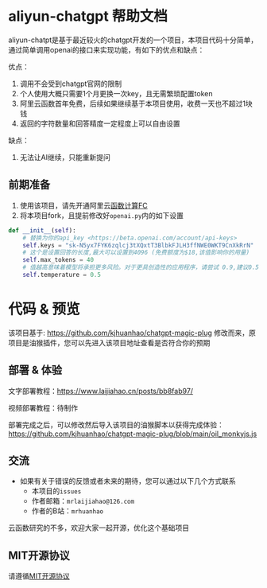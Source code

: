 # aliyun-chatgpt 帮助文档

aliyun-chatpt是基于最近较火的chatgpt开发的一个项目，本项目代码十分简单，
通过简单调用openai的接口来实现功能，有如下的优点和缺点：

优点：
1. 调用不会受到chatgpt官网的限制
2. 个人使用大概只需要1个月更换一次key，且无需繁琐配置token
3. 阿里云函数首年免费，后续如果继续基于本项目使用，收费一天也不超过1块钱
4. 返回的字符数量和回答精度一定程度上可以自由设置

缺点：
1. 无法让AI继续，只能重新提问



## 前期准备
1. 使用该项目，请先开通阿里云[函数计算FC](https://www.aliyun.com/product/fc)
2. 将本项目fork，且提前修改好`openai.py`内的如下设置
```python
def __init__(self):
    # 替换为你的api_key <https://beta.openai.com/account/api-keys>
    self.keys = "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"
    # 这个是设置回答的长度,最大可以设置到4096 (免费额度为$18,该值影响你的用量)
    self.max_tokens = 40
    # 值越高意味着模型将承担更多风险。对于更具创造性的应用程序，请尝试 0.9,建议0.5-0.6
    self.temperature = 0.5
```

# 代码 & 预览
该项目基于: https://github.com/kjhuanhao/chatgpt-magic-plug
修改而来，原项目是油猴插件，您可以先进入该项目地址查看是否符合你的预期


## 部署 & 体验
文字部署教程：https://www.laijiahao.cn/posts/bb8fab97/

视频部署教程：待制作

部署完成之后，可以修改然后导入该项目的油猴脚本以获得完成体验：https://github.com/kjhuanhao/chatgpt-magic-plug/blob/main/oil_monkyjs.js



## 交流
- 如果有关于错误的反馈或者未来的期待，您可以通过以下几个方式联系
  - 本项目的`issues`
  - 作者邮箱：`mrlaijiahao@126.com`
  - 作者的B站：`mrhuanhao`

云函数研究的不多，欢迎大家一起开源，优化这个基础项目

## MIT开源协议

请遵循[MIT开源协议](https://github.com/kjhuanhao/chatgpt-magic-plug/blob/main/LICENSE)

